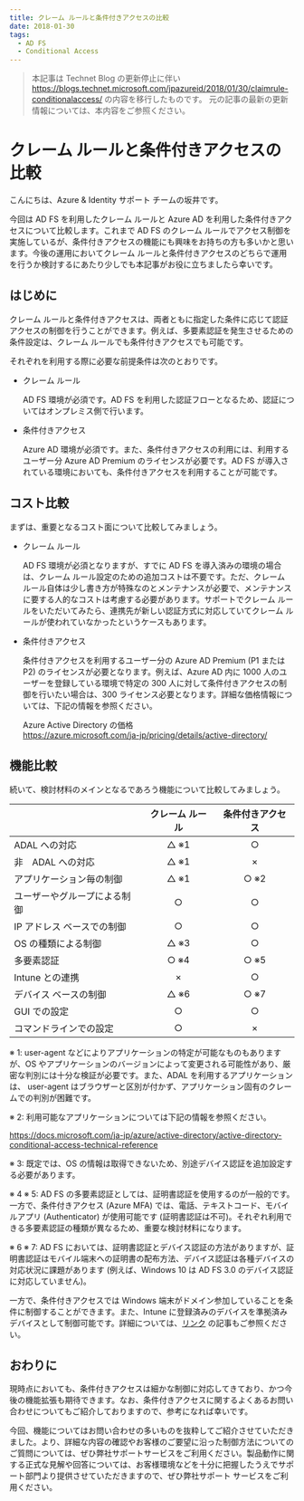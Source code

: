```yaml
---
title: クレーム ルールと条件付きアクセスの比較
date: 2018-01-30
tags:
  - AD FS
  - Conditional Access
---
```


> 本記事は Technet Blog の更新停止に伴い https://blogs.technet.microsoft.com/jpazureid/2018/01/30/claimrule-conditionalaccess/ の内容を移行したものです。
> 元の記事の最新の更新情報については、本内容をご参照ください。

# クレーム ルールと条件付きアクセスの比較

こんにちは、Azure & Identity サポート チームの坂井です。

今回は AD FS を利用したクレーム ルールと Azure AD を利用した条件付きアクセスについて比較します。これまで AD FS のクレーム ルールでアクセス制御を実施しているが、条件付きアクセスの機能にも興味をお持ちの方も多いかと思います。今後の運用においてクレーム ルールと条件付きアクセスのどちらで運用を行うか検討するにあたり少しでも本記事がお役に立ちましたら幸いです。

## はじめに

クレーム ルールと条件付きアクセスは、両者ともに指定した条件に応じて認証アクセスの制御を行うことができます。例えば、多要素認証を発生させるための条件設定は、クレーム ルールでも条件付きアクセスでも可能です。

それぞれを利用する際に必要な前提条件は次のとおりです。

- クレーム ルール

    AD FS 環境が必須です。AD FS を利用した認証フローとなるため、認証についてはオンプレミス側で行います。

- 条件付きアクセス

    Azure AD 環境が必須です。また、条件付きアクセスの利用には、利用するユーザー分 Azure AD Premium のライセンスが必要です。AD FS が導入されている環境においても、条件付きアクセスを利用することが可能です。

## コスト比較

まずは、重要となるコスト面について比較してみましょう。

- クレーム ルール

    AD FS 環境が必須となりますが、すでに AD FS を導入済みの環境の場合は、クレーム ルール設定のための追加コストは不要です。ただ、クレーム ルール自体は少し書き方が特殊なのとメンテナンスが必要で、メンテナンスに要する人的なコストは考慮する必要があります。サポートでクレーム ルールをいただいてみたら、連携先が新しい認証方式に対応していてクレーム ルールが使われていなかったというケースもあります。

- 条件付きアクセス

    条件付きアクセスを利用するユーザー分の Azure AD Premium (P1 または P2) のライセンスが必要となります。例えば、Azure AD 内に 1000 人のユーザーを登録している環境で特定の 300 人に対して条件付きアクセスの制御を行いたい場合は、300 ライセンス必要となります。詳細な価格情報については、下記の情報を参照ください。

    Azure Active Directory の価格  
    https://azure.microsoft.com/ja-jp/pricing/details/active-directory/

## 機能比較

続いて、検討材料のメインとなるであろう機能について比較してみましょう。

||クレーム ルール|条件付きアクセス|
|----|:----:|:----:|
|ADAL への対応|△ ※1|○|
|非　ADAL への対応|△ ※1|×|
|アプリケーション毎の制御|△ ※1|○ ※2|
|ユーザーやグループによる制御|○|○|
|IP アドレス ベースでの制御|○|○|
|OS の種類による制御|△ ※3|○|
|多要素認証|○ ※4|○ ※5|
|Intune との連携|×|○|
|デバイス ベースの制御|△ ※6|○ ※7|
|GUI での設定|○|○|
|コマンドラインでの設定|○|×|

※ 1: user-agent などによりアプリケーションの特定が可能なものもありますが、OS  やアプリケーションのバージョンによって変更される可能性があり、厳密な判別には十分な検証が必要です。また、ADAL を利用するアプリケーションは、 user-agent はブラウザーと区別が付かず、アプリケーション固有のクレームでの判別が困難です。

※ 2: 利用可能なアプリケーションについては下記の情報を参照ください。

https://docs.microsoft.com/ja-jp/azure/active-directory/active-directory-conditional-access-technical-reference

※ 3: 既定では、OS の情報は取得できないため、別途デバイス認証を追加設定する必要があります。

※ 4 ※ 5: AD FS の多要素認証としては、証明書認証を使用するのが一般的です。一方で、条件付きアクセス (Azure MFA) では、電話、テキストコード、モバイルアプリ (Authenticator) が使用可能です (証明書認証は不可)。それぞれ利用できる多要素認証の種類が異なるため、重要な検討材料になります。

※ 6 ※ 7: AD FS においては、証明書認証とデバイス認証の方法がありますが、証明書認証はモバイル端末への証明書の配布方法、デバイス認証は各種デバイスの対応状況に課題があります (例えば、Windows 10 は AD FS 3.0 のデバイス認証に対応していません)。

一方で、条件付きアクセスでは Windows 端末がドメイン参加していることを条件に制御することができます。また、Intune に登録済みのデバイスを準拠済みデバイスとして制御可能です。詳細については、[リンク](https://blogs.technet.microsoft.com/jpazureid/2018/01/25/device_access/) の記事もご参照ください。

## おわりに

現時点においても、条件付きアクセスは細かな制御に対応してきており、かつ今後の機能拡張も期待できます。なお、条件付きアクセスに関するよくあるお問い合わせについてもご紹介しておりますので、参考になれば幸いです。

今回、機能についてはお問い合わせの多いものを抜粋してご紹介させていただきました。より、詳細な内容の確認やお客様のご要望に沿った制御方法についてのご質問については、ぜひ弊社サポートサービスをご利用ください。製品動作に関する正式な見解や回答については、お客様環境などを十分に把握したうえでサポート部門より提供させていただきますので、ぜひ弊社サポート サービスをご利用ください。
